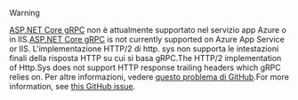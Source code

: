 > [!WARNING]
> <span data-ttu-id="01184-101">[ASP.NET Core gRPC](xref:grpc/index) non è attualmente supportato nel servizio app Azure o in IIS.</span><span class="sxs-lookup"><span data-stu-id="01184-101">[ASP.NET Core gRPC](xref:grpc/index) is not currently supported on Azure App Service or IIS.</span></span> <span data-ttu-id="01184-102">L'implementazione HTTP/2 di http. sys non supporta le intestazioni finali della risposta HTTP su cui si basa gRPC.</span><span class="sxs-lookup"><span data-stu-id="01184-102">The HTTP/2 implementation of Http.Sys does not support HTTP response trailing headers which gRPC relies on.</span></span> <span data-ttu-id="01184-103">Per altre informazioni, vedere [questo problema di GitHub](https://github.com/dotnet/AspNetCore/issues/9020).</span><span class="sxs-lookup"><span data-stu-id="01184-103">For more information, see [this GitHub issue](https://github.com/dotnet/AspNetCore/issues/9020).</span></span>
